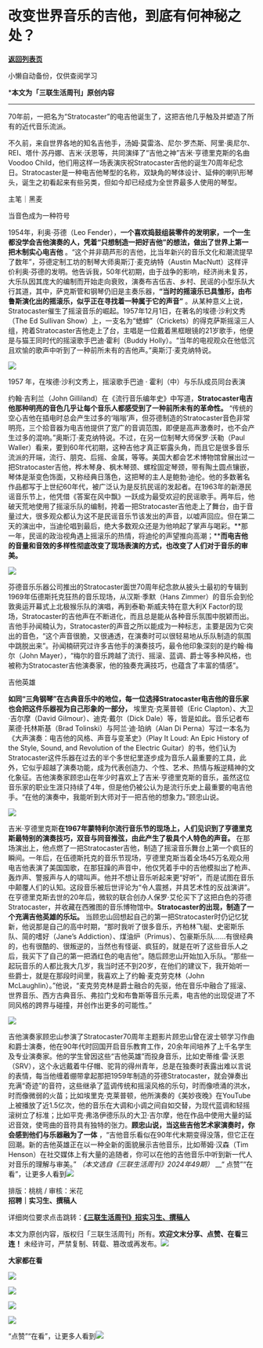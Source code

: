 # 改变世界音乐的吉他，到底有何神秘之处？

[**返回列表页**](/gzh/三联生活周刊)

小懒自动备份，仅供查阅学习

***本文为「三联生活周刊」原创内容**

****  
  

70年前，一把名为“Stratocaster”的电吉他诞生了，这把吉他几乎触及并塑造了所有的近代音乐流派。

  

不久前，来自世界各地的知名吉他手，汤姆·莫雷洛、尼尔·罗杰斯、阿里·奥尼尔、REI、塔什·苏丹娜、吉米·沃恩等，共同演绎了“吉他之神”吉米·亨德里克斯的名曲Voodoo
Child，他们用这样一场表演庆祝Stratocaster吉他的诞生70周年纪念日。Stratocaster是一种电吉他琴型的名称，双缺角的琴体设计、延伸的喇叭形琴头，诞生之初看起来有些另类，但如今却已经成为全世界最多人使用的琴型。  
  
主笔｜黑麦

  

当音色成为一种符号

1954年，利奥·芬德（Leo
Fender），**一个喜欢捣鼓组装零件的发明家，一个一生都没学会吉他演奏的人，凭着“只想制造一把好吉他”的想法，做出了世界上第一把木制实心电吉他**
。“这个并非葫芦形的吉他，比当年新兴的音乐文化和潮流提早了数年”，芬德定制工坊的制琴大师奥斯汀·麦克纳特（Austin
MacNutt）这样评价利奥·芬德的发明。他告诉我，50年代初期，由于战争的影响，经济尚未复苏，大乐队因其庞大的编制而开始走向衰败，演奏布吉伍吉、乡村、民谣的小型乐队大行其道，其中，萨克斯管和钢琴仍旧是主奏乐器，**“当时的摇滚乐已具雏形，由布鲁斯演化出的摇滚乐，似乎正在寻找着一种属于它的声音”**
。从某种意义上说，Stratocaster催生了摇滚音乐的崛起。1957年12月1日，在著名的埃德·沙利文秀（The Ed Sullivan
Show）上，一支名为“蟋蟀”（Crickets）的得克萨斯摇滚三人组，挎着Stratocaster吉他走上了台，主唱是一位戴着黑框眼镜的21岁歌手，他便是与猫王同时代的摇滚歌手巴迪·霍利（Buddy
Holly）。“当年的电视观众在他低沉且欢愉的歌声中听到了一种前所未有的吉他声。”奥斯汀·麦克纳特说。

![](https://mmbiz.qpic.cn/sz_mmbiz_jpg/mscgUN7TcTIrXqnROqQA95rICsaqtmyfc2oNG8ia7aGh3Ly3NP9mw0ppLHbkwmJMZ2IkzeFvJWLC02UHEwA2LWg/640?wx_fmt=jpeg&from;=appmsg)

1957 年，在埃德·沙利文秀上，摇滚歌手巴迪 · 霍利（中）与乐队成员同台表演

约翰·吉利兰（John
Gilliland）在《流行音乐编年史》中写道，**Stratocaster电吉他那种明亮的音色几乎让每个音乐人都感受到了一种前所未有的革命性。**
“传统的空心吉他在插电时总会产生过多的‘嗡嗡’声，但芬德制造的Stratocaster音色非常明亮，三个拾音器为电吉他提供了宽广的音调范围，即便是高声激奏时，也不会产生过多的混响。”奥斯汀·麦克纳特说。不过，在另一位制琴大师保罗·沃勒（Paul
Waller）看来，要到60年代初期，这种吉他才真正崭露头角，而且它是很多音乐流派的开端，流行、朋克、后摇、金属，等等。美国大都会艺术博物馆曾展出过一把Stratocaster吉他，桦木琴身、枫木琴颈、螺栓固定琴颈，带有陶土圆点镶嵌，琴体是渐变色饰面，又称经典日落色，这把琴的主人是鲍勃·迪伦。他的多数著名作品都写于上世纪60年代，被广泛认为是反抗民谣的发起者。在1963年的新港民谣音乐节上，他凭借《答案在风中飘》一跃成为最受欢迎的民谣歌手。两年后，他破天荒地使用了摇滚乐队的编制，挎着一把Stratocaster吉他走上了舞台，由于音量过大，很多观众都认为这不是民谣音乐节该发出的声音，以嘘声回应。但在第二天的演出中，当迪伦唱到最后，绝大多数观众还是为他响起了掌声与喝彩。**那一年，民谣的政治视角遇上摇滚乐的热情，将迪伦的声望推向高潮；****而电吉他的音量和音效的多样性彻底改变了现场表演的方式，也改变了人们对于音乐的审美。**

![](https://mmbiz.qpic.cn/sz_mmbiz_jpg/mscgUN7TcTIrXqnROqQA95rICsaqtmyfVgCe9XdZBZbHJvRgF2xupbF6Gz9PuH4nsq3ZvWDWBEoLlaQvZCdXtw/640?wx_fmt=jpeg&from;=appmsg)

芬德音乐乐器公司推出的Stratocaster面世70周年纪念款从披头士最初的专辑到1969年伍德斯托克狂热的音乐现场，从汉斯·季默（Hans
Zimmer）的音乐会到伦敦奥运开幕式上北极猴乐队的演唱，再到泰勒·斯威夫特在意大利X
Factor的现场，Stratocaster的吉他声在不断进化，而且总是能从各种音乐氛围中脱颖而出。吉他手孙闻楠认为，Stratocaster的声音之所以能成为一种标志，主要是因为它突出的音色，“这个声音很脆，又很通透，在演奏时可以很轻易地从乐队制造的氛围中跳脱出来”。孙闻楠研究过许多吉他手的演奏技巧，最令他印象深刻的是约翰·梅尔（John
Mayer），“梅尔的音乐跨越了流行、摇滚、蓝调、爵士等多种风格，也被称为Stratocaster吉他演奏家，他的独奏充满技巧，也蕴含了丰富的情感”。

吉他英雄

**如同“三角钢琴”在古典音乐中的地位，每一位选择Stratocaster电吉他的音乐家也会把这件乐器视为自己形象的一部分，** 埃里克·克莱普顿（Eric
Clapton）、大卫·吉尔摩（David Gilmour）、迪克·戴尔（Dick Dale）等，皆是如此。音乐记者布莱德·托林斯基（Brad
Tolinski）与阿兰·迪·珀纳（Alan Di Perna）写过一本名为《大声演奏：电吉他的风格、声音与变革史》（Play It Loud: An
Epic History of the Style, Sound, and Revolution of the Electric
Guitar）的书，他们认为Stratocaster这件乐器在过去的半个多世纪里逐步成为音乐人最重要的工具，此外，它似乎超越了演奏功能，成为代表创造力、个性、艺术、热情与叛逆精神的文化象征。吉他演奏家顾忠山在年少时喜欢上了吉米·亨德里克斯的音乐，虽然这位音乐家的职业生涯只持续了4年，但是他仍被公认为是流行乐史上最重要的电吉他手。“在他的演奏中，我能听到大师对于一把吉他的想象力。”顾忠山说。

![](https://mmbiz.qpic.cn/mmbiz_jpg/c2Sib3Mp7pOOK8CuHD6VWMBbcdUjTx8OGr6toHHgWtGkwPOia83zqjXKlNCYNgdiaibmkZCnS8mUHEdXJDicVcaNYAw/640?wx_fmt=jpeg&from;=appmsg)

吉米·亨德里克斯**在1967年蒙特利尔流行音乐节的现场上，人们见识到了亨德里克斯最特别的演奏技巧，双音与同音推弦，由此产生了极具个人特色的声音。**
在那场演出上，他点燃了一把Stratocaster吉他，制造了摇滚音乐舞台上第一个疯狂的瞬间。一年后，在伍德斯托克的音乐节现场，亨德里克斯当着全场45万名观众用电吉他表演了美国国歌，在那狂躁的声音中，他仅凭着手中的吉他模拟出了枪声、轰炸声、警报声与人的啸叫声。他并不想让音乐听起来更“好听”，而是试图在音乐中颠覆人们的认知。这段音乐被后世评论为“令人震撼，并具艺术性的反战演讲”。在亨德里克斯去世的20年后，微软的联合创办人保罗·艾伦买下了这把白色的芬德Stratocaster，并收藏在西雅图的音乐博物馆中。**Stratocaster的出现，制造了一个充满吉他英雄的乐坛。**
当顾忠山回想起自己的第一把Stratocaster时仍记忆犹新，他说那是自己的高中时期，“那时我听了很多音乐，齐柏林飞艇、史密斯乐队、简的嗜好（Jane’s
Addiction）、煤油炉（Primus）、包豪斯乐队……有很经典的，也有很酷的、很叛逆的，当然也有怪诞、疯狂的，就是在听了这些音乐人之后，我买下了自己的第一把酒红色的电吉他”。随后顾忠山开始加入乐队。“那些一起玩音乐的人都比我大几岁，我当时还不到20岁，在他们的建议下，我开始听一些爵士，就是在那段时间里，我喜欢上了约翰·麦克劳克林（John
McLaughlin）。”他说，“麦克劳克林是爵士融合的先驱，他在音乐中融合了摇滚、世界音乐、西方古典音乐、弗拉门戈和布鲁斯等音乐元素，电吉他的出现促进了不同风格的跨界与碰撞，并创作出更多的可能性。”

![](https://mmbiz.qpic.cn/sz_mmbiz_jpg/mscgUN7TcTIrXqnROqQA95rICsaqtmyfndUlYm6TJpYNwH8gbt9t1kPbHKu42Rzc4y3kYr26dGolhZYJWbribpQ/640?wx_fmt=jpeg&from;=appmsg)

吉他演奏家顾忠山参演了Stratocaster70周年主题影片顾忠山曾在波士顿学习作曲和爵士演奏，他在90年代时回国开启音乐教育工作，20余年间培养了上千名学生及专业演奏家。他的学生曾因这些“吉他英雄”而投身音乐，比如史蒂维·雷·沃恩（SRV），这个永远戴着牛仔帽、驼背的得州青年，总是在独奏时表露出难以言说的表情，每当他缠着绷带拿起那把1959年制造的芬德Stratocaster，就会弹奏出充满“奇迹”的音符，这些继承了蓝调传统和摇滚风格的乐句，时而像喷涌的洪水，时而像微弱的火苗；比如埃里克·克莱普顿，他所演奏的《美妙夜晚》在YouTube上被播放了近1.5亿次，他的音乐在大调和小调之间自如交替，为现代蓝调和轻摇滚树立了标准；比如平克·弗洛伊德乐队的大卫·吉尔摩，他在作品中使用大量的延迟音效，使弯曲的音符具有独特的张力。**顾忠山说，当这些吉他艺术家演奏时，你会感到他们与乐器融为了一体**
，“吉他音乐看似在90年代末期变得没落，但它正在回潮。新的吉他英雄正在以一种全新的面貌展示吉他音乐，比如蒂姆·汉森（Tim
Henson）在社交媒体上有大量的追随者，你可以在他的吉他音乐中听到新一代人对音乐的理解与审美。” _（本文选自《三联生活周刊》2024年49期）_ __“
点赞”“在看”，让更多人看到![](https://mmbiz.qpic.cn/mmbiz_gif/c2Sib3Mp7pON9hkSZwdTibRHNZSMPyiapUCHJwlyoZVBC3SfmPmF0VKjkm3NiaToQloHFJ6icyicqZnqgXp6pSQJt5gg/640?wx_fmt=gif&from;=appmsg&wxfrom;=5&wx;_lazy=1&tp;=webp)  
  
  
  
  
  
排版：桃桃 / 审核：米花  
**招聘｜实习生、撰稿人**  

详细岗位要求点击跳转：[**《三联生活周刊》招实习生、撰稿人**](http://mp.weixin.qq.com/s?__biz=MTc5MTU3NTYyMQ==&mid=2651136871&idx=3&sn=f1c0777fe9d31881e5dfca68ebc2937f&chksm=5907324d6e70bb5b3546dfe1c7b31b5fe05664bebbf36356ba9a1a352e0678444cad62875ad4&scene=21#wechat_redirect)

本文为原创内容，版权归「三联生活周刊」所有。**欢迎文末分享、点赞、在看三连！**
未经许可，严禁复制、转载、篡改或再发布。![](https://mmbiz.qpic.cn/sz_mmbiz_png/Gg7Qtoh7Aic9ZTmAdCc80b4nD7xicgPt863QWU7oNswDx19XrjfTtSl8QwatY2EEZGuNd1WRRiapDZjcDhTnNYmBg/640?wx_fmt=other&wxfrom;=5&wx;_lazy=1&wx;_co=1&retryload;=1&tp;=webp)

**大家都在看**

[![](https://mmbiz.qpic.cn/mmbiz_jpg/c2Sib3Mp7pOOKibUDEibFR9PkRdeItMBj1NQk54C4icdV3zX6iaP0JhhLJicqsbO12bKqDZYzoDEwtdCTiaO8lGNavuGQ/640?wx_fmt=other&wxfrom;=5&wx;_lazy=1&wx;_co=1&tp;=webp)](https://mp.weixin.qq.com/s?__biz=MTc5MTU3NTYyMQ==&mid=2651473697&idx=1&sn=04152b8aff3575036c0e234a138805fa&scene=21#wechat_redirect)

[](https://mp.weixin.qq.com/s?__biz=MTc5MTU3NTYyMQ==&mid=2651477140&idx=1&sn=16217cdc7b5dc5a7937a1d55569b9958&scene=21#wechat_redirect)[![](https://mmbiz.qpic.cn/mmbiz_jpg/c2Sib3Mp7pOMbCIHcq4TZBiaTklXwPgP6iaYFHHPHtYQajgXztiafRjJlXZV4nwY2BZ4ocTee64YMpLGe528SX3eCQ/640?wx_fmt=other&from;=appmsg&wxfrom;=5&wx;_lazy=1&wx;_co=1&tp;=webp)](https://mp.weixin.qq.com/s?__biz=MTc5MTU3NTYyMQ==&mid=2651477709&idx=1&sn=b523c39408dc43ce45a73ff5a4076b07&scene=21#wechat_redirect)

  

![](https://mmbiz.qpic.cn/sz_mmbiz_png/Gg7Qtoh7Aic9ZTmAdCc80b4nD7xicgPt86k1kgpU51hWCHjV92ryhVW35PLCvLhxLw9XDhXjgeDyZhHSx5EbRcfg/640?wx_fmt=other&wxfrom;=5&wx;_lazy=1&wx;_co=1&retryload;=2&tp;=webp)

  
[![](https://mmbiz.qpic.cn/mmbiz_jpg/c2Sib3Mp7pONuwrdetOsWUZLdDE1J39mLibBBe0vPzCKS1topq8p9JgG9O86KDCNS3SZl7Paa1d80gvHIBg9C0cw/640?wx_fmt=other&from;=appmsg&wxfrom;=5&wx;_lazy=1&wx;_co=1&tp;=webp)]()  
  
“点赞”“在看”，让更多人看到![](https://mmbiz.qpic.cn/mmbiz_gif/c2Sib3Mp7pON9hkSZwdTibRHNZSMPyiapUCHJwlyoZVBC3SfmPmF0VKjkm3NiaToQloHFJ6icyicqZnqgXp6pSQJt5gg/640?wx_fmt=gif&from;=appmsg&wxfrom;=5&wx;_lazy=1&tp;=webp)

